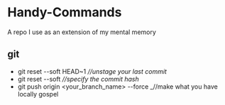 # Handy-Commands
A repo I use as an extension of my mental memory

## git
* git reset --soft HEAD~1 _//unstage your last commit_
* git reset --soft <commit> _//specify the commit hash_
* git push origin <your_branch_name> --force _//make what you have locally gospel
